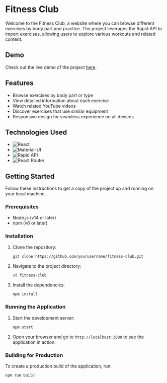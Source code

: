 # Fitness Club

Welcome to the Fitness Club, a website where you can browse different exercises by body part and practice. The project leverages the Rapid API to import exercises, allowing users to explore various workouts and related content.

## Demo

Check out the live demo of the project [here](https://fitness-club-by-ananya.netlify.app/).

## Features

- Browse exercises by body part or type
- View detailed information about each exercise
- Watch related YouTube videos
- Discover exercises that use similar equipment
- Responsive design for seamless experience on all devices

## Technologies Used

- ![React](https://img.shields.io/badge/-React-20232A?style=flat&logo=react)
- ![Material-UI](https://img.shields.io/badge/-Material--UI-007FFF?style=flat&logo=mui&logoColor=white)
- ![Rapid API](https://img.shields.io/badge/-Rapid%20API-4B8BBE?style=flat&logo=rapidapi&logoColor=white)
- ![React Router](https://img.shields.io/badge/-React%20Router-CA4245?style=flat&logo=react-router&logoColor=white)

## Getting Started

Follow these instructions to get a copy of the project up and running on your local machine.

### Prerequisites

- Node.js (v14 or later)
- npm (v6 or later)

### Installation

1. Clone the repository:
    ```bash
    git clone https://github.com/yourusername/fitness-club.git
    ```
2. Navigate to the project directory:
    ```bash
    cd fitness-club
    ```
3. Install the dependencies:
    ```bash
    npm install
    ```

### Running the Application

1. Start the development server:
    ```bash
    npm start
    ```
2. Open your browser and go to `http://localhost:3000` to see the application in action.

### Building for Production

To create a production build of the application, run:
```bash
npm run build
